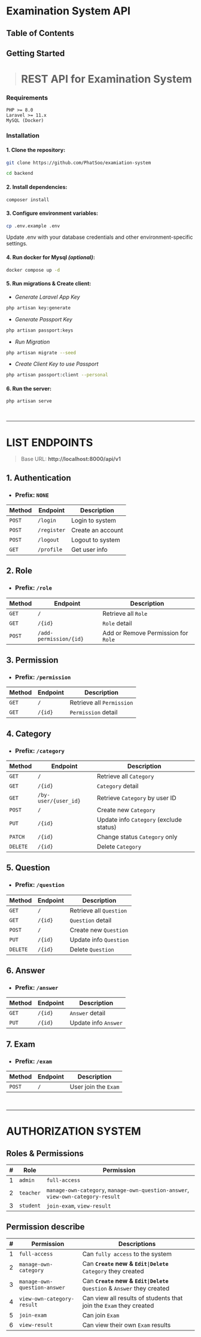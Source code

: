 # Examination System API

## Table of Contents

## Getting Started

> # REST API for Examination System

### Requirements

```
PHP >= 8.0
Laravel >= 11.x
MySQL (Docker)
```

### Installation

#### 1. Clone the repository:

```bash
git clone https://github.com/PhatSoo/examiation-system

cd backend
```

#### 2. Install dependencies:

```bash
composer install
```

#### 3. Configure environment variables:

```bash
cp .env.example .env
```

Update .env with your database credentials and other environment-specific settings.

#### 4. Run docker for Mysql _(optional)_:

```bash
docker compose up -d
```

#### 5. Run migrations & Create client:

-   _Generate Laravel App Key_

```bash
php artisan key:generate
```

-   _Generate Passport Key_

```bash
php artisan passport:keys
```

-   _Run Migration_

```bash
php artisan migrate --seed
```

-   _Create Client Key to use Passport_

```bash
php artisan passport:client --personal
```

#### 6. Run the server:

```bash
php artisan serve
```

<br>

---

# LIST ENDPOINTS

> Base URL: **http://localhost:8000/api/v1**

## 1. Authentication

-   ### Prefix: `NONE`

| Method | Endpoint    | Description       |
| ------ | ----------- | ----------------- |
| `POST` | `/login`    | Login to system   |
| `POST` | `/register` | Create an account |
| `POST` | `/logout`   | Logout to system  |
| `GET`  | `/profile`  | Get user info     |

## 2. Role

-   ### Prefix: `/role`

| Method | Endpoint               | Description                         |
| ------ | ---------------------- | ----------------------------------- |
| `GET`  | `/`                    | Retrieve all `Role`                 |
| `GET`  | `/{id}`                | `Role` detail                       |
| `POST` | `/add-permission/{id}` | Add or Remove Permission for `Role` |

## 3. Permission

-   ### Prefix: `/permission`

| Method | Endpoint | Description               |
| ------ | -------- | ------------------------- |
| `GET`  | `/`      | Retrieve all `Permission` |
| `GET`  | `/{id}`  | `Permission` detail       |

## 4. Category

-   ### Prefix: `/category`

| Method   | Endpoint             | Description                             |
| -------- | -------------------- | --------------------------------------- |
| `GET`    | `/`                  | Retrieve all `Category`                 |
| `GET`    | `/{id}`              | `Category` detail                       |
| `GET`    | `/by-user/{user_id}` | Retrieve `Category` by user ID          |
| `POST`   | `/`                  | Create new `Category`                   |
| `PUT`    | `/{id}`              | Update info `Category` (exclude status) |
| `PATCH`  | `/{id}`              | Change status `Category` only           |
| `DELETE` | `/{id}`              | Delete `Category`                       |

## 5. Question

-   ### Prefix: `/question`

| Method   | Endpoint | Description             |
| -------- | -------- | ----------------------- |
| `GET`    | `/`      | Retrieve all `Question` |
| `GET`    | `/{id}`  | `Question` detail       |
| `POST`   | `/`      | Create new `Question`   |
| `PUT`    | `/{id}`  | Update info `Question`  |
| `DELETE` | `/{id}`  | Delete `Question`       |

## 6. Answer

-   ### Prefix: `/answer`

| Method | Endpoint | Description          |
| ------ | -------- | -------------------- |
| `GET`  | `/{id}`  | `Answer` detail      |
| `PUT`  | `/{id}`  | Update info `Answer` |

## 7. Exam

-   ### Prefix: `/exam`

| Method | Endpoint | Description          |
| ------ | -------- | -------------------- |
| `POST` | `/`      | User join the `Exam` |

<br>

---

# AUTHORIZATION SYSTEM

## Roles & Permissions

| #   | Role      | Permission                                                                      |
| --- | --------- | ------------------------------------------------------------------------------- |
| 1   | `admin`   | `full-access`                                                                   |
| 2   | `teacher` | `manage-own-category`, `manage-own-question-answer`, `view-own-category-result` |
| 3   | `student` | `join-exam`, `view-result`                                                      |

## Permission describe

| #   | Permission                   | Descriptions                                                             |
| --- | ---------------------------- | ------------------------------------------------------------------------ |
| 1   | `full-access`                | Can `fully access` to the system                                         |
| 2   | `manage-own-category`        | Can **`Create` new & `Edit\|Delete`** `Category` they created            |
| 3   | `manage-own-question-answer` | Can **`Create` new & `Edit\|Delete`** `Question` & `Answer` they created |
| 4   | `view-own-category-result`   | Can view all results of students that join the `Exam` they created       |
| 5   | `join-exam`                  | Can join `Exam`                                                          |
| 6   | `view-result`                | Can view their own `Exam` results                                        |

